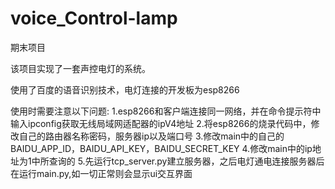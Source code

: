 # voice_Control-lamp
期末项目

该项目实现了一套声控电灯的系统。

使用了百度的语音识别技术，电灯连接的开发板为esp8266

使用时需要注意以下问题:
1.esp8266和客户端连接同一网络，并在命令提示符中输入ipconfig获取无线局域网适配器的ipV4地址
2.将esp8266的烧录代码中，修改自己的路由器名称密码，服务器ip以及端口号
3.修改main中的自己的BAIDU_APP_ID，BAIDU_API_KEY，BAIDU_SECRET_KEY 
4.修改main中的ip地址为1中所查询的
5.先运行tcp_server.py建立服务器，之后电灯通电连接服务器后在运行main.py,如一切正常则会显示ui交互界面
